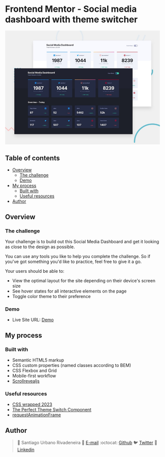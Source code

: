 # Frontend Mentor - Social media dashboard with theme switcher

![Design preview for the Social media dashboard with theme switcher coding challenge](./design/desktop-preview.jpg)

## Table of contents

- [Overview](#overview)
  - [The challenge](#the-challenge)
  - [Demo](#Demo)
- [My process](#my-process)
  - [Built with](#built-with)
  - [Useful resources](#useful-resources)
- [Author](#author)

## Overview

### The challenge

Your challenge is to build out this Social Media Dashboard and get it looking as close to the design as possible.

You can use any tools you like to help you complete the challenge. So if you've got something you'd like to practice, feel free to give it a go.

Your users should be able to:

- View the optimal layout for the site depending on their device's screen size
- See hover states for all interactive elements on the page
- Toggle color theme to their preference

### Demo

- Live Site URL: [Demo](https://sanurb.github.io/Frontend-Mentor-Challenges/social-media-dashboard-with-theme-switcher)

## My process
### Built with

- Semantic HTML5 markup
- CSS custom properties (named classes according to BEM)
- CSS Flexbox and Grid
- Mobile-first workflow
- [Scrollrevealjs](https://scrollrevealjs.org)

### Useful resources
- [CSS wrapped 2023](https://developer.chrome.com/blog/css-wrapped-2023)
- [The Perfect Theme Switch Component](https://www.aleksandrhovhannisyan.com/blog/the-perfect-theme-switch/#javascript-theme-toggle)
- [requestAnimationFrame](https://developer.mozilla.org/es/docs/Web/API/window/requestAnimationFrame)

## Author

> :man: Santiago Urbano Rivadeneira
> :e-mail: [E-mail](dsanturban@gmail.com)
> :octocat: [Github](https://github.com/sanurb)
> :bird: [Twitter](https://twitter.com/dsanturban)
> :blue_book: [Linkedin](https://www.linkedin.com/in/santurban)
